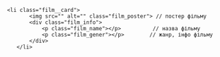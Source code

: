      <li class="film__card">
            <img src="" alt="" class="film_poster"> // постер фільму
            <div class="film_info">
                <p class="film_name"></p>          // назва фільму
                <p class="film_gener"></p>        // жанр, інфо фільму
            </div>
        </li>